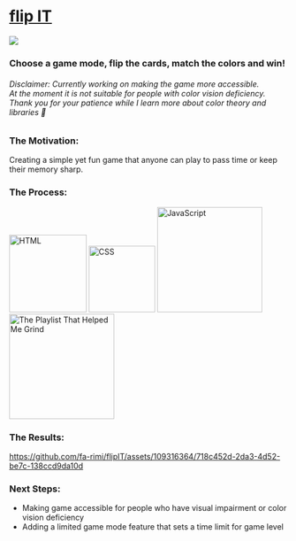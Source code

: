 <span>
<h1>
<a href="https://fa-rimi.github.io/flipIT/">flip IT</a>
</h1>

![](https://img.shields.io/github/last-commit/fa-rimi/flipIT)

<h3>Choose a game mode, flip the cards, match the colors and win!</h3>
<h6>Disclaimer: Currently working on making the game more accessible. <br>At the moment it is not suitable for people with color vision deficiency. <br>Thank you for your patience while I learn more about color theory and libraries 🫡</h6>
</span>


<h3>The Motivation: </h3>
Creating a simple yet fun game that anyone can play to pass time or keep their memory sharp.
<br>

<h3>The Process: </h3>
<span>
<img src="https://img.shields.io/badge/HTML5-E34F26?style=for-the-badge&logo=html5&logoColor=white" alt="HTML" width="140px">
<img src="https://img.shields.io/badge/CSS3-1572B6?style=for-the-badge&logo=css3&logoColor=white" alt="CSS" width="120px">
<img src="https://img.shields.io/badge/JavaScript-F7DF1E?style=for-the-badge&logo=javascript&logoColor=black" alt="JavaScript" width="190px">
<a href="https://open.spotify.com/album/3uPOSDtQ4ZX6NbHhdIzESH?si=zM_Ape8gTUOc2HIlp7ufrg"><img src="https://img.shields.io/badge/Work Mode-1ED760?&style=for-the-badge&logo=spotify&logoColor=white" alt="The Playlist That Helped Me Grind" width="190px"></a>
</span>

<br>

<h3>The Results: </h3>

https://github.com/fa-rimi/flipIT/assets/109316364/718c452d-2da3-4d52-be7c-138ccd9da10d


<h3>Next Steps: </h3>
<ul>
<li>Making game accessible for people who have visual impairment or color vision deficiency 
<li>Adding a limited game mode feature that sets a time limit for game level
</ul>
